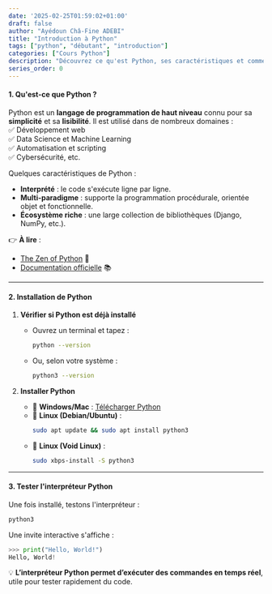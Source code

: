 ```yaml
---
date: '2025-02-25T01:59:02+01:00'
draft: false
author: "Ayédoun Châ-Fine ADEBI"
title: "Introduction à Python"
tags: ["python", "débutant", "introduction"]
categories: ["Cours Python"]
description: "Découvrez ce qu'est Python, ses caractéristiques et comment l'installer."
series_order: 0
---
```



#### **1. Qu'est-ce que Python ?**  
Python est un **langage de programmation de haut niveau** connu pour sa **simplicité** et sa **lisibilité**. Il est utilisé dans de nombreux domaines :  
✅ Développement web  
✅ Data Science et Machine Learning  
✅ Automatisation et scripting  
✅ Cybersécurité, etc.  

Quelques caractéristiques de Python :  
- **Interprété** : le code s'exécute ligne par ligne.  
- **Multi-paradigme** : supporte la programmation procédurale, orientée objet et fonctionnelle.  
- **Écosystème riche** : une large collection de bibliothèques (Django, NumPy, etc.).  

👉 **À lire** :  
- [The Zen of Python](https://peps.python.org/pep-0020/) 📜  
- [Documentation officielle](https://docs.python.org/3/tutorial/index.html) 📚  

---

#### **2. Installation de Python**  
1. **Vérifier si Python est déjà installé**  
   - Ouvrez un terminal et tapez :  
     ```sh
     python --version
     ```  
   - Ou, selon votre système :  
     ```sh
     python3 --version
     ```  

2. **Installer Python**  
   - 📌 **Windows/Mac** : [Télécharger Python](https://www.python.org/downloads/)  
   - 📌 **Linux (Debian/Ubuntu)** :  
     ```sh
     sudo apt update && sudo apt install python3
     ```  
   - 📌 **Linux (Void Linux)** :  
     ```sh
     sudo xbps-install -S python3
     ```  

---

#### **3. Tester l'interpréteur Python**  
Une fois installé, testons l'interpréteur :  
```sh
python3
```  
Une invite interactive s'affiche :  
```python
>>> print("Hello, World!")
Hello, World!
```  

💡 **L’interpréteur Python permet d’exécuter des commandes en temps réel**, utile pour tester rapidement du code.
